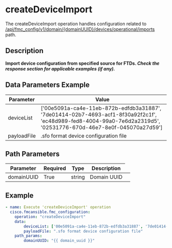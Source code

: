 # createDeviceImport

The createDeviceImport operation handles configuration related to [/api/fmc_config/v1/domain/{domainUUID}/devices/operational/imports](/paths//api/fmc_config/v1/domain/{domain_uuid}/devices/operational/imports.md) path.&nbsp;
## Description
**Import device configuration from specified source for FTDs. _Check the response section for applicable examples (if any)._**

## Data Parameters Example
| Parameter | Value |
| --------- | -------- |
| deviceList | ['00e5091a-ca4e-11eb-872b-edfdb3a31887', '7de01414-02b7-4693-acf1-8f30a92f2c1f', 'ec48d989-fed8-4004-99a0-7e6d2a2319d5', '02531776-670d-46e7-8e0f-045070a27d59'] |
| payloadFile | .sfo format device configuration file |

## Path Parameters
| Parameter | Required | Type | Description |
| --------- | -------- | ---- | ----------- |
| domainUUID | True | string <td colspan=3> Domain UUID |

## Example
```yaml
- name: Execute 'createDeviceImport' operation
  cisco.fmcansible.fmc_configuration:
    operation: "createDeviceImport"
    data:
        deviceList: ['00e5091a-ca4e-11eb-872b-edfdb3a31887', '7de01414-02b7-4693-acf1-8f30a92f2c1f', 'ec48d989-fed8-4004-99a0-7e6d2a2319d5', '02531776-670d-46e7-8e0f-045070a27d59']
        payloadFile: ".sfo format device configuration file"
    path_params:
        domainUUID: "{{ domain_uuid }}"

```
